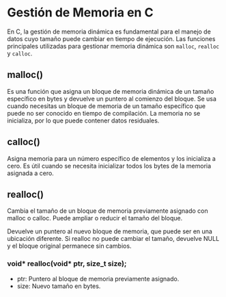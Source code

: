 # Gestión de Memoria en C

En C, la gestión de memoria dinámica es fundamental para el manejo de datos cuyo tamaño puede cambiar en tiempo de ejecución. 
Las funciones principales utilizadas para gestionar memoria dinámica son `malloc`, `realloc` y `calloc`.

## malloc()
Es una función que asigna un bloque de memoria dinámica de un tamaño específico en bytes y devuelve un puntero al comienzo del bloque.
Se usa cuando necesitas un bloque de memoria de un tamaño específico que puede no ser conocido en tiempo de compilación. La memoria no se inicializa, por lo que puede contener datos residuales.
## calloc()
Asigna memoria para un número específico de elementos y los inicializa a cero. Es útil cuando se necesita inicializar todos los bytes de la memoria asignada a cero.

## realloc()
Cambia el tamaño de un bloque de memoria previamente asignado con malloc o calloc. Puede ampliar o reducir el tamaño del bloque.

Devuelve un puntero al nuevo bloque de memoria, que puede ser en una ubicación diferente. Si realloc no puede cambiar el tamaño, devuelve NULL y el bloque original permanece sin cambios.

### void* realloc(void* ptr, size_t size);
- ptr: Puntero al bloque de memoria previamente asignado.
- size: Nuevo tamaño en bytes.
